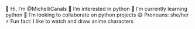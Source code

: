 👋 Hi, I’m @MichelliCanals
👀 I’m interested in python
🌱 I’m currently learning python
💞️ I’m looking to collaborate on python projects
😄 Pronouns: she/her
⚡ Fun fact: I like to watch and draw anime characters
